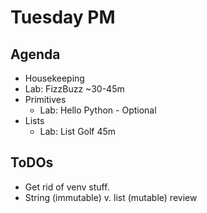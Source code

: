 # Tuesday PM

## Agenda
* Housekeeping
* Lab: FizzBuzz ~30-45m
* Primitives
  - Lab: Hello Python - Optional
* Lists
  - Lab: List Golf 45m


## ToDOs
* Get rid of venv stuff.
* String (immutable) v. list (mutable) review